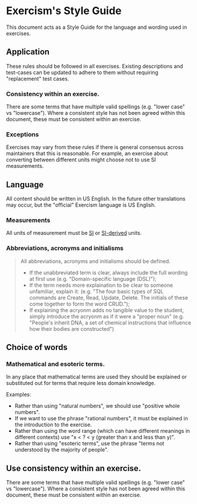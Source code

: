 # Exercism's Style Guide

This document acts as a Style Guide for the language and wording used in exercises.

## Application

These rules should be followed in all exercises. 
Existing descriptions and test-cases can be updated to adhere to them without requiring "replacement" test cases.

### Consistency within an exercise.

There are some terms that have multiple valid spellings (e.g. "lower case" vs "lowercase"). 
Where a consistent style has not been agreed within this document, these must be consistent within an exercise.

### Exceptions

Exercises may vary from these rules if there is general consensus across maintainers that this is reasonable. 
For example, an exercise about converting between different units might choose not to use SI measurements.

## Language

All content should be written in US English. In the future other translations may occur, but the "official" Exercism language is US English.

### Measurements
All units of measurement must be [SI](https://en.wikipedia.org/wiki/International_System_of_Units) or [SI-derived](https://en.wikipedia.org/wiki/SI_derived_unit) units.

### Abbreviations, acronyms and initialisms
> All abbreviations, acronyms and initialisms should be defined. 
> - If the unabbreviated term is clear, always include the full wording at first use (e.g. "Domain-specific language (DSL)");
> - If the term needs more explaination to be clear to someone unfamiliar, explain it: (e.g. "The four basic types of SQL commands are Create, Read, Update, Delete. The initials of these come together to form the word CRUD.");
> - If explaining the acryonm adds no tangible value to the student, simply introduce the acryonm as if it were a "proper noun" (e.g. "People's inherit DNA, a set of chemical instructions that influence how their bodies are constructed")

## Choice of words

### Mathematical and esoteric terms.

In any place that mathematical terms are used they should be explained or substituted out for terms that require less domain knowledge.

Examples:
- Rather than using "natural numbers", we should use "positive whole numbers".
- If we want to use the phrase "rational numbers", it must be explained in the introduction to the exercise.
- Rather than using the word range (which can have different meanings in different contexts) use "x < ? < y (greater than x and less than y)".
- Rather than using "esoteric terms", use the phrase "terms not understood by the majority of people".

## Use consistency within an exercise.

There are some terms that have multiple valid spellings (e.g. "lower case" vs "lowercase"). 
Where a consistent style has not been agreed within this document, these must be consistent within an exercise.
